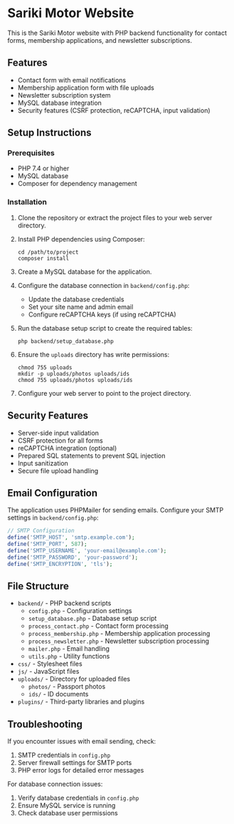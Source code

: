# Sariki Motor Website

This is the Sariki Motor website with PHP backend functionality for contact forms, membership applications, and newsletter subscriptions.

## Features

- Contact form with email notifications
- Membership application form with file uploads
- Newsletter subscription system
- MySQL database integration
- Security features (CSRF protection, reCAPTCHA, input validation)

## Setup Instructions

### Prerequisites

- PHP 7.4 or higher
- MySQL database
- Composer for dependency management

### Installation

1. Clone the repository or extract the project files to your web server directory.

2. Install PHP dependencies using Composer:
   ```
   cd /path/to/project
   composer install
   ```

3. Create a MySQL database for the application.

4. Configure the database connection in `backend/config.php`:
   - Update the database credentials
   - Set your site name and admin email
   - Configure reCAPTCHA keys (if using reCAPTCHA)

5. Run the database setup script to create the required tables:
   ```
   php backend/setup_database.php
   ```

6. Ensure the `uploads` directory has write permissions:
   ```
   chmod 755 uploads
   mkdir -p uploads/photos uploads/ids
   chmod 755 uploads/photos uploads/ids
   ```

7. Configure your web server to point to the project directory.

## Security Features

- Server-side input validation
- CSRF protection for all forms
- reCAPTCHA integration (optional)
- Prepared SQL statements to prevent SQL injection
- Input sanitization
- Secure file upload handling

## Email Configuration

The application uses PHPMailer for sending emails. Configure your SMTP settings in `backend/config.php`:

```php
// SMTP Configuration
define('SMTP_HOST', 'smtp.example.com');
define('SMTP_PORT', 587);
define('SMTP_USERNAME', 'your-email@example.com');
define('SMTP_PASSWORD', 'your-password');
define('SMTP_ENCRYPTION', 'tls');
```

## File Structure

- `backend/` - PHP backend scripts
  - `config.php` - Configuration settings
  - `setup_database.php` - Database setup script
  - `process_contact.php` - Contact form processing
  - `process_membership.php` - Membership application processing
  - `process_newsletter.php` - Newsletter subscription processing
  - `mailer.php` - Email handling
  - `utils.php` - Utility functions
- `css/` - Stylesheet files
- `js/` - JavaScript files
- `uploads/` - Directory for uploaded files
  - `photos/` - Passport photos
  - `ids/` - ID documents
- `plugins/` - Third-party libraries and plugins

## Troubleshooting

If you encounter issues with email sending, check:
1. SMTP credentials in `config.php`
2. Server firewall settings for SMTP ports
3. PHP error logs for detailed error messages

For database connection issues:
1. Verify database credentials in `config.php`
2. Ensure MySQL service is running
3. Check database user permissions
